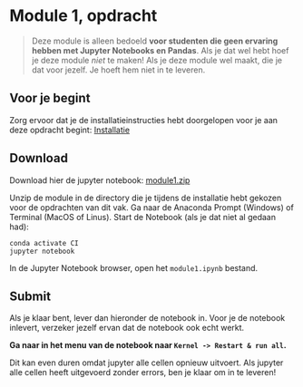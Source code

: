 # Module 1, opdracht

> Deze module is alleen bedoeld **voor studenten die geen ervaring hebben met Jupyter Notebooks en Pandas**. Als je dat wel hebt hoef je deze module _niet_ te maken! Als je deze module wel maakt, die je dat voor jezelf. Je hoeft hem niet in te leveren.

## Voor je begint

Zorg ervoor dat je de installatieinstructies hebt doorgelopen voor je aan deze opdracht begint:  [Installatie](/install)

## Download

Download hier de jupyter notebook: [module1.zip](module1.zip)

Unzip de module in de directory die je tijdens de installatie hebt gekozen voor de opdrachten van dit vak. Ga naar de Anaconda Prompt (Windows) of Terminal (MacOS of Linus). Start de Notebook (als je dat niet al gedaan had):

    conda activate CI
    jupyter notebook

In de Jupyter Notebook browser, open het `module1.ipynb` bestand.

## Submit

Als je klaar bent, lever dan hieronder de notebook in. Voor je de notebook inlevert, verzeker jezelf ervan dat de notebook ook echt werkt.

**Ga naar in het menu van de notebook naar `Kernel -> Restart & run all`.**

Dit kan even duren omdat jupyter alle cellen opnieuw uitvoert. Als jupyter alle cellen heeft uitgevoerd zonder errors, ben je klaar om in te leveren!
